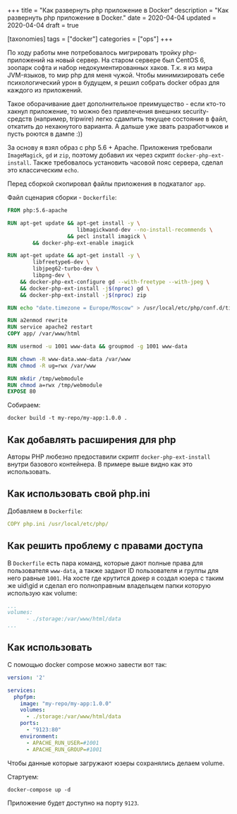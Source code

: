 +++
title = "Как развернуть php приложение в Docker"
description = "Как развернуть php приложение в Docker."
date = 2020-04-04
updated = 2020-04-04
draft = true

[taxonomies]
tags = ["docker"]
categories = ["ops"]
+++

По ходу работы мне потребовалось мигрировать тройку php-приложений на новый сервер. На старом сервере был CentOS 6, зоопарк софта и набор
недокументированных хаков. Т.к. я из мира JVM-языков, то мир php для меня чужой. 
Чтобы минимизировать себе психологический урон в будущем, я решил собрать docker образ для каждого из приложений. 

Такое оборачивание дает дополнительное преимущество - если кто-то хакнул приложение, 
то можно без привлечения внешних security-средств (например, tripwire) легко сдампить текущее состояние в файл, откатить
 до нехакнутого варианта. А дальше уже звать разработчиков и пусть роются в дампе :))

За основу я взял образ с php 5.6 + Apache. Приложения требовали `ImageMagick`, `gd` и `zip`, 
поэтому добавил их через скрипт `docker-php-ext-install`. Также требовалось установить
часовой пояс сервера, сделал это классическим `echo`.

Перед сборкой скопировал файлы приложения в подкаталог `app`. 

Файл сценария сборки - `Dockerfile`:

```dockerfile
FROM php:5.6-apache

RUN apt-get update && apt-get install -y \
                      libmagickwand-dev --no-install-recommends \
                   && pecl install imagick \
        && docker-php-ext-enable imagick

RUN apt-get update && apt-get install -y \
        libfreetype6-dev \
        libjpeg62-turbo-dev \
        libpng-dev \
    && docker-php-ext-configure gd --with-freetype --with-jpeg \
    && docker-php-ext-install -j$(nproc) gd \
    && docker-php-ext-install -j$(nproc) zip

RUN echo "date.timezone = Europe/Moscow" > /usr/local/etc/php/conf.d/timezone.ini

RUN a2enmod rewrite
RUN service apache2 restart
COPY app/ /var/www/html

RUN usermod -u 1001 www-data && groupmod -g 1001 www-data

RUN chown -R www-data.www-data /var/www
RUN chmod -R ug=rwx /var/www

RUN mkdir /tmp/webmodule
RUN chmod a=rwx /tmp/webmodule
EXPOSE 80

```

Собираем:

```shell script
docker build -t my-repo/my-app:1.0.0 .
```

## Как добавлять расширения для php

Авторы PHP любезно предоставили скрипт `docker-php-ext-install` внутри базового контейнера. В примере выше видно как это
использовать.

## Как использовать свой php.ini

Добавляем в `Dockerfile`:

```yaml
COPY php.ini /usr/local/etc/php/
```

## Как решить проблему с правами доступа

В `Dockerfile` есть пара команд, которые дают полные права для пользователя `www-data`, 
а также задают ID пользователя и группы для него равные `1001`.
На хосте где крутится докер я создал юзера с таким же uid\gid и сделал его полноправным владельцем папки 
которую использую как volume:

```yaml
...
volumes:
      - ./storage:/var/www/html/data
...
```

## Как использовать

С помощью docker compose можно завести вот так:

```yaml
version: '2'

services:
  phpfpm:
    image: "my-repo/my-app:1.0.0"
    volumes:
      - ./storage:/var/www/html/data
    ports:
      - "9123:80"
    environment:
      - APACHE_RUN_USER=#1001
      - APACHE_RUN_GROUP=#1001
```

Чтобы данные которые загружают юзеры сохранялись делаем volume.

Стартуем:

```shell script
docker-compose up -d
```

Приложение будет доступно на порту `9123`.
